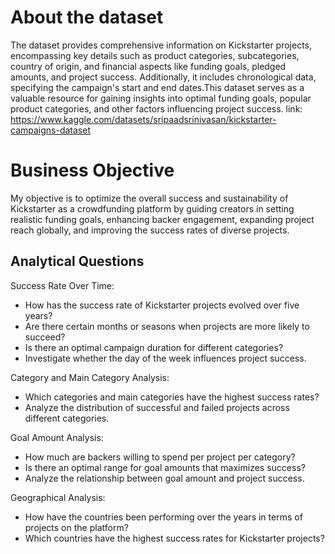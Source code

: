 # About the dataset
The dataset provides comprehensive information on Kickstarter projects, encompassing key details such as product categories, 
subcategories, country of origin, and financial aspects like funding goals, pledged amounts, and project success. Additionally, 
it includes chronological data, specifying the campaign's start and end dates.This dataset serves as a valuable resource for gaining insights into optimal funding goals, 
popular product categories, and other factors influencing project success.
link: https://www.kaggle.com/datasets/sripaadsrinivasan/kickstarter-campaigns-dataset

# Business Objective
My objective is to optimize the overall success and sustainability of Kickstarter as a crowdfunding platform by guiding creators in setting realistic funding goals,
enhancing backer engagement, expanding project reach globally, and improving the success rates of diverse projects.

## Analytical Questions
Success Rate Over Time:

* How has the success rate of Kickstarter projects evolved over five years?
* Are there certain months or seasons when projects are more likely to succeed?
* Is there an optimal campaign duration for different categories?
* Investigate whether the day of the week influences project success.

Category and Main Category Analysis:
* Which categories and main categories have the highest success rates?
* Analyze the distribution of successful and failed projects across different categories.

Goal Amount Analysis:
* How much are backers willing to spend per project per category?
* Is there an optimal range for goal amounts that maximizes success?
* Analyze the relationship between goal amount and project success.

Geographical Analysis: 
* How have the countries been performing over the years in terms of projects on the platform?
* Which countries have the highest success rates for Kickstarter projects?
